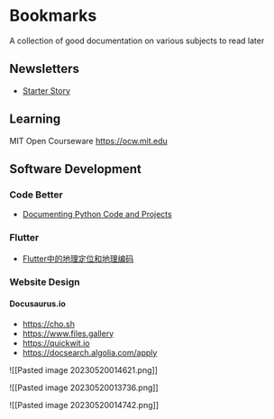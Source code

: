 # Bookmarks
A collection of good documentation on various subjects to read later

## Newsletters
- [Starter Story](https://www.starterstory.com)

## Learning
MIT Open Courseware https://ocw.mit.edu

## Software Development


### Code Better
- [Documenting Python Code and Projects](https://testdriven.io/blog/documenting-python/)
### Flutter
- [Flutter中的地理定位和地理编码](https://juejin.cn/post/7067827324367929374)

### Website Design

#### Docusaurus.io
- https://cho.sh
- https://www.files.gallery
- https://quickwit.io
- https://docsearch.algolia.com/apply

![[Pasted image 20230520014621.png]]

![[Pasted image 20230520013736.png]]   

![[Pasted image 20230520014742.png]]